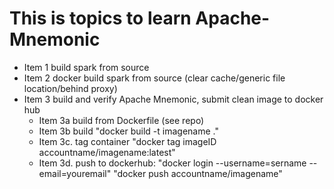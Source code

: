 # This is topics to learn Apache-Mnemonic
* Item 1 build spark from source
* Item 2 docker build spark from source (clear cache/generic file location/behind proxy)
* Item 3 build and verify Apache Mnemonic, submit clean image to docker hub
  * Item 3a build from Dockerfile (see repo)
  * Item 3b build "docker build -t imagename ."
  * Item 3c. tag container "docker tag imageID accountname/imagename:latest"
  * Item 3d. push to dockerhub: "docker login --username=sername --email=youremail" "docker push accountname/imagename"
